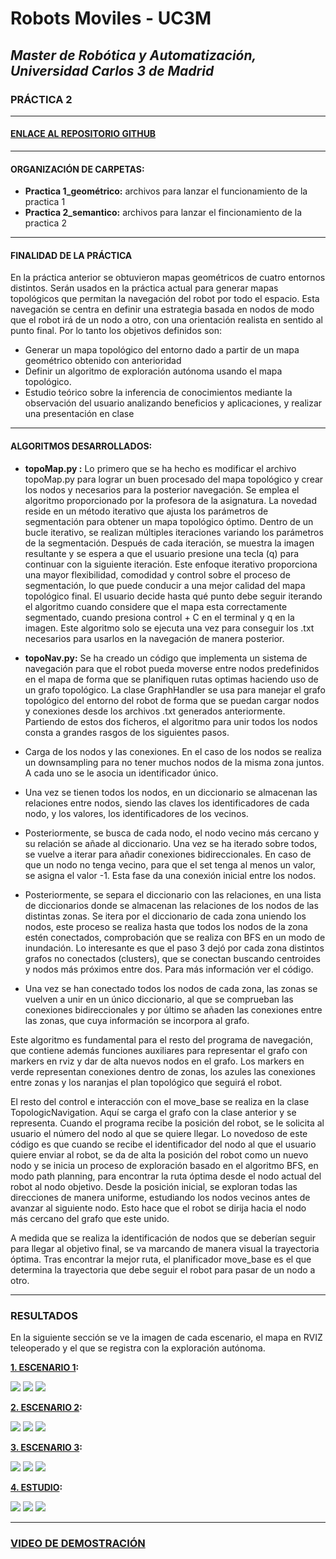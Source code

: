 # Robots Moviles - UC3M
## _Master de Robótica y Automatización, Universidad Carlos 3 de Madrid_
### PRÁCTICA 2 
</p>

***
#### [ENLACE AL REPOSITORIO GITHUB ](https://github.com/Master-Robotica-UC3M/Robots-Moviles)

</p>


***
#### ORGANIZACIÓN DE CARPETAS:
* **Practica 1_geométrico:** archivos para lanzar el funcionamiento de la practica 1
* **Practica 2_semantico:**  archivos para lanzar el fincionamiento de la practica 2

***
#### FINALIDAD DE LA PRÁCTICA
En la práctica anterior se obtuvieron mapas geométricos de cuatro entornos distintos. Serán usados en la práctica actual para generar mapas topológicos que permitan la navegación del robot por todo el espacio. Esta navegación se centra en definir una estrategia basada en nodos de modo que el robot irá de un nodo a otro, con una orientación realista en sentido al punto final.
Por lo tanto los objetivos definidos son:

* Generar un mapa topológico del entorno dado a partir de un mapa geométrico obtenido con anterioridad
* Definir un algoritmo de exploración autónoma usando el mapa topológico.
* Estudio teórico sobre la inferencia de conocimientos mediante la observación del usuario analizando beneficios y aplicaciones, y realizar una presentación en clase

***

#### ALGORITMOS DESARROLLADOS:

* **topoMap.py :** Lo primero que se ha hecho es modificar el archivo topoMap.py para lograr un buen procesado del mapa topológico y crear los nodos y necesarios para la posterior navegación. Se emplea el algoritmo proporcionado por la profesora de la asignatura.
La novedad reside en un método iterativo que ajusta los parámetros de segmentación para obtener un mapa topológico óptimo. Dentro de un bucle iterativo, se realizan múltiples iteraciones variando los parámetros de la segmentación. Después de cada iteración, se muestra la imagen resultante y se espera a que el usuario presione una tecla (q) para continuar con la siguiente iteración. Este enfoque iterativo proporciona una mayor flexibilidad, comodidad y control sobre el proceso de segmentación, lo que puede conducir a una mejor calidad del mapa topológico final. El usuario decide hasta qué punto debe seguir iterando el algoritmo cuando considere que el mapa esta correctamente segmentado, cuando presiona control + C en el terminal y q en la imagen.
Este algoritmo solo se ejecuta una vez para conseguir los .txt necesarios para usarlos en la navegación de manera posterior.

* **topoNav.py:** Se ha creado un código que implementa un sistema de navegación para que el robot pueda moverse entre nodos predefinidos en el mapa de forma que se planifiquen rutas optimas haciendo uso de un grafo topológico. 
La clase GraphHandler se usa para manejar el grafo topológico del entorno del robot de forma que se puedan cargar nodos y conexiones desde los archivos .txt generados anteriormente. Partiendo de estos dos ficheros, el algoritmo para unir todos los nodos consta a grandes rasgos de los siguientes pasos.
* Carga de los nodos y las conexiones. En el caso de los nodos se realiza un downsampling para no tener muchos nodos de la misma zona juntos. A cada uno se le asocia un identificador único.
* Una vez se tienen todos los nodos, en un diccionario se almacenan las relaciones entre nodos, siendo las claves los identificadores de cada nodo, y los valores, los identificadores de los vecinos.
* Posteriormente, se busca de cada nodo, el nodo vecino más cercano y su relación se añade al diccionario. Una vez se ha iterado sobre todos, se vuelve a iterar para añadir conexiones bidireccionales. En caso de que un nodo no tenga vecino, para que el set tenga al menos un valor, se asigna el valor -1. Esta fase da una conexión inicial entre los nodos.
* Posteriormente, se separa el diccionario con las relaciones, en una lista de diccionarios donde se almacenan las relaciones de los nodos de las distintas zonas. Se itera por el diccionario de cada zona uniendo los nodos, este proceso se realiza hasta que todos los nodos de la zona estén conectados, comprobación que se realiza con BFS en un modo de inundación. Lo interesante es que el paso 3 dejó por cada zona distintos grafos no conectados (clusters), que se conectan buscando centroides y nodos más próximos entre dos. Para más información ver el código.
* Una vez se han conectado todos los nodos de cada zona, las zonas se vuelven a unir en un único diccionario, al que se comprueban las conexiones bidireccionales y por último se añaden las conexiones entre las zonas, que cuya información se incorpora al grafo.


Este algoritmo es fundamental para el resto del programa de navegación, que contiene además funciones auxiliares para representar el grafo con markers en rviz y dar de alta nuevos nodos en el grafo. Los markers en verde representan conexiones dentro de zonas, los azules las conexiones entre zonas y los naranjas el plan topológico que seguirá el robot.


El resto del control e interacción con el move_base se realiza en la clase TopologicNavigation. Aquí se carga el grafo con la clase anterior y se representa. Cuando el programa recibe la posición del robot, se le solicita al usuario el número del nodo al que se quiere llegar. Lo novedoso de este código es que cuando se recibe el identificador del nodo al que el usuario quiere enviar al robot, se da de alta la posición del robot como un nuevo nodo y se inicia un proceso de exploración basado en el algoritmo BFS, en modo path planning, para encontrar la ruta óptima desde el nodo actual del robot al nodo objetivo. Desde la posición inicial, se exploran todas las direcciones de manera uniforme, estudiando los nodos vecinos antes de avanzar al siguiente nodo. Esto hace que el robot se dirija hacia el nodo más cercano del grafo que este unido.


A medida que se realiza la identificación de nodos que se deberían seguir para llegar al objetivo final, se va marcando de manera visual la trayectoria óptima. Tras encontrar la mejor ruta, el planificador move_base es el que determina la trayectoria que debe seguir el robot para pasar de un nodo a otro. 


***
### RESULTADOS
En la siguiente sección se ve la imagen de cada escenario, el mapa en RVIZ teleoperado y el que se registra con la exploración autónoma.

**[1. ESCENARIO 1](https://github.com/Master-Robotica-UC3M/Robots-Moviles/blob/main/photos/escenario1.jpg):**

<p algin="center">
    <img src="https://github.com/Master-Robotica-UC3M/Robots-Moviles/blob/main/photos/escenario1.jpg">
    <img src="https://github.com/Master-Robotica-UC3M/Robots-Moviles/blob/main/photos/ESCENARIO1_.jpg">
    <img src="https://github.com/Master-Robotica-UC3M/Robots-Moviles/blob/main/photos/escenario1_t.jpg">
    
</p>

**[2. ESCENARIO 2](https://github.com/Master-Robotica-UC3M/Robots-Moviles/blob/main/photos/escenario2.png):**

<p algin="center">
    <img src="https://github.com/Master-Robotica-UC3M/Robots-Moviles/blob/main/photos/escenario2.png">
    <img src="https://github.com/Master-Robotica-UC3M/Robots-Moviles/blob/main/photos/ESCENARIO2_.jpg">
    <img src="https://github.com/Master-Robotica-UC3M/Robots-Moviles/blob/main/photos/escenario2_t.jpg">
</p>

**[3. ESCENARIO 3](https://github.com/Master-Robotica-UC3M/Robots-Moviles/blob/main/photos/escenario3.png):**

<p algin="center">
    <img src="https://github.com/Master-Robotica-UC3M/Robots-Moviles/blob/main/photos/escenario3.png">
    <img src="https://github.com/Master-Robotica-UC3M/Robots-Moviles/blob/main/photos/ESCENARIO3_.jpg">
    <img src="https://github.com/Master-Robotica-UC3M/Robots-Moviles/blob/main/photos/escenario3_t.jpg">

</p>

**[4. ESTUDIO](https://github.com/Master-Robotica-UC3M/Robots-Moviles/blob/main/photos/estudio.png):**

<p algin="center">
    <img src="https://github.com/Master-Robotica-UC3M/Robots-Moviles/blob/main/photos/estudio.png">
    <img src="https://github.com/Master-Robotica-UC3M/Robots-Moviles/blob/main/photos/ESTUDIO_.jpg">  
    <img src="https://github.com/Master-Robotica-UC3M/Robots-Moviles/blob/main/photos/escenario4_t.jpg">
</p>


***
### [VIDEO DE DEMOSTRACIÓN](https://www.youtube.com/watch?v=36naFUwaNik)
